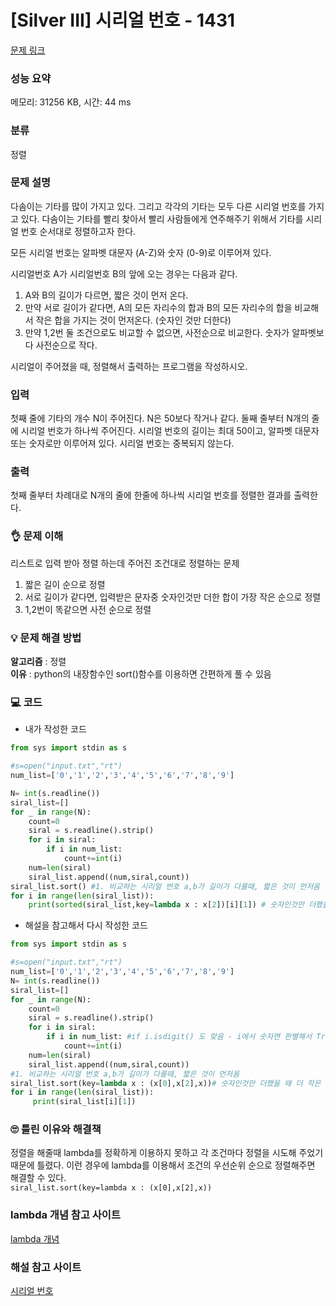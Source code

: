 # [Silver III] 시리얼 번호 - 1431 

[문제 링크](https://www.acmicpc.net/problem/1431) 

### 성능 요약

메모리: 31256 KB, 시간: 44 ms

### 분류

정렬

### 문제 설명

<p>다솜이는 기타를 많이 가지고 있다. 그리고 각각의 기타는 모두 다른 시리얼 번호를 가지고 있다. 다솜이는 기타를 빨리 찾아서 빨리 사람들에게 연주해주기 위해서 기타를 시리얼 번호 순서대로 정렬하고자 한다.</p>

<p>모든 시리얼 번호는 알파벳 대문자 (A-Z)와 숫자 (0-9)로 이루어져 있다.</p>

<p>시리얼번호 A가 시리얼번호 B의 앞에 오는 경우는 다음과 같다.</p>

<ol>
	<li>A와 B의 길이가 다르면, 짧은 것이 먼저 온다.</li>
	<li>만약 서로 길이가 같다면, A의 모든 자리수의 합과 B의 모든 자리수의 합을 비교해서 작은 합을 가지는 것이 먼저온다. (숫자인 것만 더한다)</li>
	<li>만약 1,2번 둘 조건으로도 비교할 수 없으면, 사전순으로 비교한다. 숫자가 알파벳보다 사전순으로 작다.</li>
</ol>

<p>시리얼이 주어졌을 때, 정렬해서 출력하는 프로그램을 작성하시오.</p>

### 입력 

 <p>첫째 줄에 기타의 개수 N이 주어진다. N은 50보다 작거나 같다. 둘째 줄부터 N개의 줄에 시리얼 번호가 하나씩 주어진다. 시리얼 번호의 길이는 최대 50이고, 알파벳 대문자 또는 숫자로만 이루어져 있다. 시리얼 번호는 중복되지 않는다.</p>

### 출력 

 <p>첫째 줄부터 차례대로 N개의 줄에 한줄에 하나씩 시리얼 번호를 정렬한 결과를 출력한다.</p>

### 👌 문제 이해
리스트로 입력 받아 정렬 하는데 주어진 조건대로 정렬하는 문제
1. 짧은 길이 순으로 정렬
2. 서로 길이가 같다면, 입력받은 문자중 숫자인것만 더한 합이 가장 작은 순으로 정렬
3. 1,2번이 똑같으면 사전 순으로 정렬

### 💡 문제 해결 방법
**알고리즘** : 정렬<br>
**이유** : python의 내장함수인 sort()함수를 이용하면 간편하게 풀 수 있음<br>

### 💻 코드
* 내가 작성한 코드
```python
from sys import stdin as s

#s=open("input.txt","rt")
num_list=['0','1','2','3','4','5','6','7','8','9']

N= int(s.readline())
siral_list=[]
for _ in range(N):
    count=0
    siral = s.readline().strip()
    for i in siral:
        if i in num_list:
            count+=int(i)
    num=len(siral)
    siral_list.append((num,siral,count))
siral_list.sort() #1. 비교하는 시리얼 번호 a,b가 길이가 다를때, 짧은 것이 먼저옴
for i in range(len(siral_list)):
    print(sorted(siral_list,key=lambda x : x[2])[i][1]) # 숫자인것만 더했을 때 더 작은 값을 먼저 놓는다.
```

* 해설을 참고해서 다시 작성한 코드

```python
from sys import stdin as s

#s=open("input.txt","rt")
num_list=['0','1','2','3','4','5','6','7','8','9']
N= int(s.readline())
siral_list=[]
for _ in range(N):
    count=0
    siral = s.readline().strip()
    for i in siral:
        if i in num_list: #if i.isdigit() 도 맞음 - i에서 숫자면 판별해서 True면 count에 더해줌 
            count+=int(i)
    num=len(siral)
    siral_list.append((num,siral,count))
#1. 비교하는 시리얼 번호 a,b가 길이가 다를때, 짧은 것이 먼저옴
siral_list.sort(key=lambda x : (x[0],x[2],x))# 숫자인것만 더했을 때 더 작은 값을 먼저 놓는다.
for i in range(len(siral_list)):
     print(siral_list[i][1])
```

### 🙄 틀린 이유와 해결책
정렬을 해줄때 lambda를 정확하게 이용하지 못하고 각 조건마다 정렬을 시도해 주었기 때문에 틀렸다. 이런 경우에 lambda를 이용해서 조건의 우선순위 순으로 정렬해주면 해결할 수 있다. <br>
```siral_list.sort(key=lambda x : (x[0],x[2],x))```

### lambda 개념 참고 사이트
[lambda 개념](https://velog.io/@sloools/Python3-%EC%A0%95%EB%A0%AC-%EB%9E%8C%EB%8B%A4-keylambda)

### 해설 참고 사이트
[시리얼 번호](https://velog.io/@sugenius77/%EB%B0%B1%EC%A4%80Python-1431%EB%B2%88-%EC%8B%9C%EB%A6%AC%EC%96%BC-%EB%B2%88%ED%98%B8)
